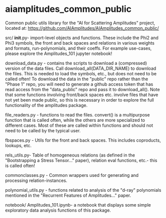 # aiamplitudes_common_public
Common public utils library for the "AI for Scattering Amplitudes" project, located at: https://github.com/AIAmplitudes/AIAmplitudes_common_public/

src/
__init__.py- import-level objects and functions. These include the Phi2 and Phi3 symbols, the front and back spaces and relations in various weights and formats, run-polynomials, and their coeffs.
For example use-cases, please explore the Amplitudes_101 jupyter notebook!

download_data.py - contains the scripts to download a (compressed) version of the data files. Call download_all(DATA_DIR_NAME) to download the files.
This is needed to load the symbols, etc., but does not need to be called often! To download the data in the "public" repo rather than the "Phase 1" repo, 
you will need to generate a github access token that has read access from the "data_public" repo and pass it to download_all(). 
Note that some functions involving front/back spaces etc. involve files that have not yet been made public, so this is necessary in order to explore the 
full functionality of the amplitudes package.

file_readers.py - functions to read the files. convert() is a multipurpose function that is called often, while the others are more specialized to different cases.
Most of these are called within functions and should not need to be called by the typical user.

fbspaces.py - Utils for the front and back spaces. This includes coproducts, lookups, etc.

rels_utils.py- Table of homogeneous relations (as defined in the "Bootstrapping a Stress Tensor..." paper), relation eval functions, etc.- this is called often!

commonclasses.py - Common wrappers used for generating and processing relation-instances.

polynomial_utils.py - functions related to analysis of the "d-ray" polynomials mentioned in the "Recurrent Features of Amplitudes..." paper.

notebook/
Amplitudes_101.ipynb- a notebook that displays some simple exploratory data analysis functions of this package.
